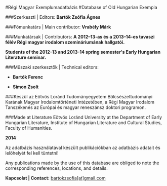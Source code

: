 #Régi Magyar Exemplumadatbázis
#Database of Old Hungarian Exempla

###Szerkeszti | Editors: 
**Bartók Zsófia Ágnes**

###Főmunkatárs | Main contributor: 
**Vrabély Márk**

###Munkatársak | Contributors:
**A 2012–13-as és a 2013–14-es tavaszi félév Régi magyar irodalom szemináriumának hallgatói.**

**Students of the 2012-13 and 2013-14 spring semester's Early Hungarian Literature seminar.**

###Műszaki szerkesztők | Technical editors:
* **Bartók Ferenc**

* **Simon Zsolt**

###Készül 
az Eötvös Loránd Tudományegyetem Bölcsészettudományi Karának Magyar Irodalomtörténeti Intézetében, a Régi Magyar Irodalom Tanszékenés az Európai és magyar reneszánsz doktori programon.

###Made at 
Literature Eötvös Loránd University at the Department of Early Hungarian Literature, Institute of Hungarian Literature and Cultural Studies, Faculty of Humanities.

**2014**

Az adatbázis használatával készült publikációkban az adatbázis adatait és lelőhelyét fel kell tüntetni!

Any publications made by the use of this database are obliged to note the corresponding references, locations, and details. 

**Kapcsolat | Contact:** [bartokzsofia[at]gmail.com](mailto:bartokzsofia@gmail.com)
